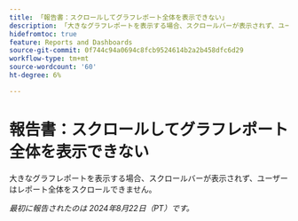 ```yaml
---
title: 「報告書：スクロールしてグラフレポート全体を表示できない」
description: 「大きなグラフレポートを表示する場合、スクロールバーが表示されず、ユーザーはレポート全体をスクロールできません。」
hidefromtoc: true
feature: Reports and Dashboards
source-git-commit: 0f744c94a0694c8fcb9524614b2a2b458dfc6d29
workflow-type: tm+mt
source-wordcount: '60'
ht-degree: 6%

---
```


# 報告書：スクロールしてグラフレポート全体を表示できない

<!--Valid issue, won't fix. Can be removed with GA of Canvas Dashboards-->

大きなグラフレポートを表示する場合、スクロールバーが表示されず、ユーザーはレポート全体をスクロールできません。

_最初に報告されたのは 2024年8月22日（PT）です。_
